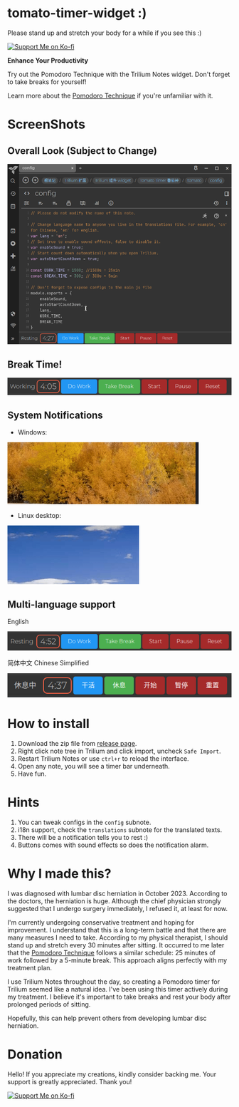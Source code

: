 # tomato-timer-widget :)

Please stand up and stretch your body for a while if you see this :)

[![Support Me on Ko-fi](https://ko-fi.com/img/githubbutton_sm.svg)](https://ko-fi.com/nriver)

**Enhance Your Productivity**

Try out the Pomodoro Technique with the Trilium Notes widget. Don't forget to take breaks for yourself!

Learn more about the [Pomodoro Technique](https://en.wikipedia.org/wiki/Pomodoro_Technique) if you're unfamiliar with
it.

# ScreenShots

## Overall Look (Subject to Change)

![overall look](docs/at%20a%20glance.gif)

## Break Time!

![break](docs/take%20a%20break.gif)

## System Notifications

* Windows:

![windows](docs/notification%20windows.gif)

* Linux desktop:

![linux](docs/notification%20linux.gif)

## Multi-language support

English

![english](docs/ui%20english.png)

简体中文 Chinese Simplified

![chinese](docs/ui%20chinese.png)

# How to install

1. Download the zip file from [release page](https://github.com/Nriver/tomato-timer-widget/releases).
2. Right click note tree in Trilium and click import, uncheck `Safe Import`.
3. Restart Trilium Notes or use `ctrl+r` to reload the interface.
4. Open any note, you will see a timer bar underneath.
5. Have fun.

# Hints

1. You can tweak configs in the `config` subnote.
2. i18n support, check the `translations` subnote for the translated texts.
3. There will be a notification tells you to rest :)
4. Buttons comes with sound effects so does the notification alarm.

# Why I made this?

I was diagnosed with lumbar disc herniation in October 2023. According to the doctors, the herniation is huge. Although
the chief physician strongly suggested that I undergo surgery immediately, I refused it, at least for now.

I'm currently undergoing conservative treatment and hoping for improvement. I understand that this is a long-term battle
and that there are many measures I need to take. According to my physical therapist, I should stand up and stretch every
30 minutes after sitting. It occurred to me later that
the [Pomodoro Technique](https://en.wikipedia.org/wiki/Pomodoro_Technique) follows a similar schedule: 25 minutes of
work followed by a 5-minute break. This approach aligns perfectly with my treatment plan.

I use Trilium Notes throughout the day, so creating a Pomodoro timer for Trilium seemed like a natural idea. I've been
using this timer actively during my treatment. I believe it's important to take breaks and rest your body after
prolonged periods of sitting.

Hopefully, this can help prevent others from developing lumbar disc herniation.

# Donation

Hello! If you appreciate my creations, kindly consider backing me. Your support is greatly appreciated. Thank you!

[![Support Me on Ko-fi](https://ko-fi.com/img/githubbutton_sm.svg)](https://ko-fi.com/nriver)
